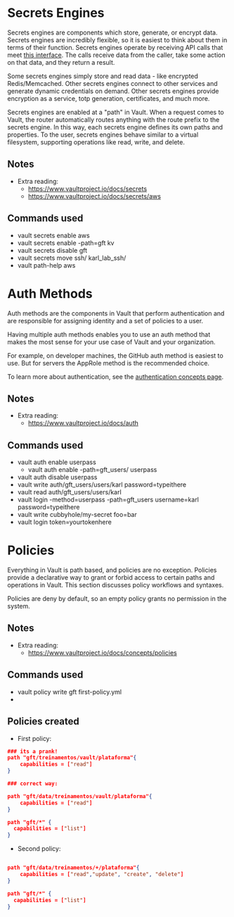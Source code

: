 # Secrets Engines

Secrets engines are components which store, generate, or encrypt data. Secrets engines are incredibly flexible, so it is easiest to think about them in terms of their function. Secrets engines operate by receiving API calls that meet [this interface](https://github.com/hashicorp/vault/blob/061bc8ed2bbed49eb4f54c3a04647fbbefb13e48/sdk/framework/backend.go#L105). The calls receive data from the caller, take some action on that data, and they return a result.

Some secrets engines simply store and read data - like encrypted Redis/Memcached. Other secrets engines connect to other services and generate dynamic credentials on demand. Other secrets engines provide encryption as a service, totp generation, certificates, and much more.

Secrets engines are enabled at a "path" in Vault. When a request comes to Vault, the router automatically routes anything with the route prefix to the secrets engine. In this way, each secrets engine defines its own paths and properties. To the user, secrets engines behave similar to a virtual filesystem, supporting operations like read, write, and delete.

## Notes

* Extra reading:
  * https://www.vaultproject.io/docs/secrets
  * https://www.vaultproject.io/docs/secrets/aws

## Commands used

* vault secrets enable aws
* vault secrets enable -path=gft kv
* vault secrets disable gft
* vault secrets move ssh/ karl_lab_ssh/
* vault path-help aws

# Auth Methods

Auth methods are the components in Vault that perform authentication and are responsible for assigning identity and a set of policies to a user.

Having multiple auth methods enables you to use an auth method that makes the most sense for your use case of Vault and your organization.

For example, on developer machines, the GitHub auth method is easiest to use. But for servers the AppRole method is the recommended choice.

To learn more about authentication, see the [authentication concepts page](https://www.vaultproject.io/docs/concepts/auth).

## Notes

* Extra reading:
  * https://www.vaultproject.io/docs/auth

## Commands used

* vault auth enable userpass
  * vault auth enable -path=gft_users/ userpass
* vault auth disable userpass
* vault write auth/gft_users/users/karl password=typeithere
* vault read auth/gft_users/users/karl
* vault login -method=userpass -path=gft_users username=karl password=typeithere
* vault write cubbyhole/my-secret foo=bar
* vault login token=yourtokenhere

# Policies

Everything in Vault is path based, and policies are no exception. Policies provide a declarative way to grant or forbid access to certain paths and operations in Vault. This section discusses policy workflows and syntaxes.

Policies are deny by default, so an empty policy grants no permission in the system.

## Notes

* Extra reading:
  * https://www.vaultproject.io/docs/concepts/policies

## Commands used

* vault policy write gft first-policy.yml
* 
## Policies created

* First policy:
``` json
### its a prank!
path "gft/treinamentos/vault/plataforma"{
	capabilities = ["read"]
}

### correct way:

path "gft/data/treinamentos/vault/plataforma"{
	capabilities = ["read"]
}

path "gft/*" {
  capabilities = ["list"]
}
```
* Second policy:

``` json

path "gft/data/treinamentos/+/plataforma"{
	capabilities = ["read","update", "create", "delete"]
}

path "gft/*" {
  capabilities = ["list"]
}
```
